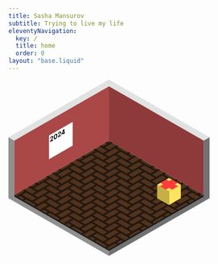 ```yaml
---
title: Sasha Mansurov
subtitle: Trying to live my life
eleventyNavigation:
  key: /
  title: home
  order: 0
layout: "base.liquid"
---
```


<svg width="100%" style="max-width: 400px;" viewBox="0 0 119 104" fill="none" xmlns="http://www.w3.org/2000/svg">
  <defs>
    <pattern id="floor-pattern" width="14" height="12" fill="#1C140E" patternUnits="userSpaceOnUse">
      <path d="M14 7.42V8L7 4L10.5 2L14 4V4.58L10.5 2.58L8 4L14 7.42Z" />
      <path d="M14 3.43V4L7 0H8L14 3.43Z" />
      <path d="M0 4L3.5 6L0 8V7.42L2.5 6L0 4.58V4Z" />
      <path d="M0 0L3.5 2L0 4V3.42L2.5 2L0 0.58V0Z" />
      <path d="M14 11.42V12L7 8L10.5 6L14 8V8.58L10.5 6.58L8 8L14 11.42Z" />
      <path d="M14 12L10.5 10L7 12H8L10.5 10.58L13 12H14Z" />
      <path d="M7 0L10.5 2L3.5 6V5.42L9.5 2L7 0.58V0Z" />
      <path d="M3.5 5.42V6L0 4L7 0V0.58L1 4L3.5 5.42Z" />
      <path d="M7 0L3.5 2L0 0H1L3.5 1.42L6 0H7Z" />
      <path d="M7 4L10.5 6L3.5 10V9.42L9.5 6L7 4.58V4Z" />
      <path d="M3.5 9.42V10L0 8L7 4V4.58L1 8L3.5 9.42Z" />
      <path d="M10.5 10L7 12H6L9.5 10L7 8.58L1 12H0L7 8L10.5 10Z" />
      <path d="M0 8L3.5 10L0 12V11.42L2.5 10L0 8.58V8Z" />
      <path d="M13 0H14V0.58L13 0Z" />
    </pattern>
  </defs>
  <g id="room">
    <g id="cube">
      <path id="floor_right" d="M59.5 99.9999L115.5 67.9999V36L119 34V70L59.5 104V99.9999Z" fill="#707171"/>
      <path id="floor_left" d="M3.5 67.9999L59.5 99.9999V104L0 69.9999V34L3.5 35.9999V67.9999Z" fill="#90908F"/>
      <path id="wall_right_top" d="M115.5 36L119 34L59.5 0V4L115.5 36Z" fill="#E1E2E2"/>
      <path id="wall_left_top" d="M59.5 0V4L3.5 36L0 34L59.5 0Z" fill="#E1E2E2"/>
      <path id="floor" d="M59.499 36L115.499 68L59.499 100L3.49902 68L59.499 36Z" fill="#51321D"/>
      <path id="floor" d="M59.499 36L115.499 68L59.499 100L3.49902 68L59.499 36Z" fill="url(#floor-pattern)"/>
      <path id="right wall" d="M59.499 4L115.499 36V68L59.499 36V4Z" fill="#8E3A3A"/>
      <path id="left wall" d="M3.49902 36L59.499 4V36L3.49902 68.0005V36Z" fill="#AA4747"/>
      <path id="Polygon 3" d="M3.5 68L59.5 100L115.5 68V69L59.5 101L3.5 69V68Z" fill="#1A1614"/>
    </g>
    <a href="/wishlist" class="hover-opacity">
      <g id="gift">
        <path id="right side" d="M95 66L102 62V70L95 74V66Z" fill="#FFE55F"/>
        <path id="left side" d="M88 62L95 66V74L88 70V62Z" fill="#C4B047"/>
        <path id="top" d="M95 58L88 62L95 66L102 62L95 58Z" fill="#FFE55F"/>
        <path id="top_right" d="M96.6299 58.9316L100.13 60.9316L93.1299 64.9316L89.6299 62.9316L96.6299 58.9316Z" fill="#FF3D3D"/>
        <path id="top_left" d="M93.3804 58.9253L100.38 62.9253L96.8809 64.9253L89.8809 60.9253L93.3804 58.9253Z" fill="#FF3D3D"/>
      </g>
    </a>
    <a href="/calendars" class="hover-opacity">
      <g id="calendar">
        <path id="paper" d="M24 33L38 25V39L24 47V33Z" fill="white"/>
        <path id="2024" d="M24.7042 36.8821L24.7042 36.4389L25.601 34.9624C25.6773 34.8331 25.7412 34.7195 25.7929 34.6214C25.8454 34.523 25.8851 34.4332 25.9122 34.3523C25.9393 34.2704 25.9528 34.1911 25.9528 34.1143C25.9528 34.0291 25.936 33.9654 25.9024 33.9233C25.8687 33.8802 25.8228 33.8589 25.7646 33.8594C25.7064 33.8589 25.6403 33.88 25.5665 33.9226C25.4895 33.9671 25.4222 34.0239 25.3648 34.093C25.3074 34.1622 25.2631 34.2393 25.2319 34.3246C25.2008 34.4098 25.1852 34.4988 25.1852 34.5916L24.6796 34.8835C24.6796 34.6932 24.7169 34.5064 24.7915 34.3232C24.8662 34.1399 24.9707 33.9711 25.1052 33.8168C25.2397 33.6624 25.3947 33.5346 25.5702 33.4332C25.7507 33.3291 25.9077 33.2753 26.0414 33.272C26.1759 33.2673 26.2804 33.3082 26.3551 33.3949C26.4297 33.4815 26.467 33.6087 26.467 33.7763C26.467 33.8861 26.4481 34.0054 26.4104 34.1342C26.3735 34.2625 26.3075 34.4195 26.2124 34.6051C26.1172 34.7898 25.9832 35.023 25.8101 35.3047L25.4423 35.9332L25.4423 35.9531L26.5002 35.3423L26.5002 35.8452L24.7042 36.8821ZM27.874 35.1159C27.6624 35.2372 27.4803 35.2821 27.3278 35.2509C27.1761 35.2192 27.0592 35.1138 26.9772 34.9348C26.896 34.7554 26.8558 34.5063 26.8567 34.1877C26.8567 33.8704 26.8973 33.5766 26.9784 33.3063C27.0605 33.0355 27.1773 32.798 27.329 32.5939C27.4816 32.3884 27.6632 32.2248 27.874 32.1032C28.0848 31.9815 28.266 31.9355 28.4177 31.9654C28.5703 31.9947 28.6875 32.0975 28.7695 32.2736C28.8516 32.4488 28.8921 32.6953 28.8913 33.013C28.8913 33.3321 28.8503 33.6285 28.7683 33.9022C28.6871 34.1754 28.5707 34.4154 28.4189 34.6223C28.2672 34.8292 28.0856 34.9938 27.874 35.1159ZM27.874 34.606C28.0183 34.5227 28.1336 34.3723 28.2197 34.155C28.3058 33.9377 28.3484 33.6616 28.3476 33.3269C28.3476 33.1062 28.3279 32.9339 28.2886 32.8098C28.25 32.6853 28.1951 32.6067 28.1237 32.574C28.0532 32.5409 27.9699 32.552 27.874 32.6074C27.7305 32.6903 27.6157 32.8394 27.5296 33.0549C27.4434 33.2703 27.4 33.5435 27.3992 33.8745C27.3992 34.098 27.4184 34.2734 27.457 34.4007C27.4963 34.5267 27.5517 34.6065 27.623 34.6401C27.6944 34.6728 27.778 34.6614 27.874 34.606ZM29.2711 34.2454L29.2711 33.8022L30.1679 32.3256C30.2442 32.1964 30.3082 32.0827 30.3598 31.9847C30.4123 31.8862 30.4521 31.7965 30.4791 31.7156C30.5062 31.6336 30.5197 31.5543 30.5197 31.4776C30.5197 31.3924 30.5029 31.3287 30.4693 31.2866C30.4357 31.2435 30.3898 31.2222 30.3315 31.2227C30.2733 31.2222 30.2073 31.2433 30.1335 31.2859C30.0564 31.3304 29.9891 31.3872 29.9317 31.4563C29.8743 31.5254 29.83 31.6026 29.7989 31.6879C29.7677 31.7731 29.7521 31.8621 29.7521 31.9549L29.2465 32.2468C29.2465 32.0565 29.2838 31.8697 29.3585 31.6864C29.4331 31.5032 29.5377 31.3344 29.6722 31.18C29.8067 31.0257 29.9617 30.8978 30.1372 30.7965C30.3176 30.6924 30.4746 30.6386 30.6083 30.6353C30.7428 30.6306 30.8474 30.6715 30.922 30.7582C30.9966 30.8448 31.0339 30.9719 31.0339 31.1396C31.0339 31.2494 31.0151 31.3687 30.9774 31.4975C30.9404 31.6258 30.8744 31.7828 30.7793 31.9684C30.6842 32.1531 30.5501 32.3862 30.377 32.668L30.0092 33.2965L30.0092 33.3164L31.0672 32.7056L31.0672 33.2085L29.2711 34.2454ZM31.3609 32.5275L31.3609 32.0431L32.4126 29.5225L32.7743 29.3137L32.7743 29.9842L32.5602 30.1078L31.8972 31.7022L31.8972 31.725L33.3918 30.862L33.3918 31.3549L31.3609 32.5275ZM32.5701 32.3407L32.5701 31.6816L32.5799 31.4615L32.5799 29.426L33.0794 29.1376L33.0794 32.0467L32.5701 32.3407Z" fill="black"/>
      </g>
    </a>
  </g>
</svg>
